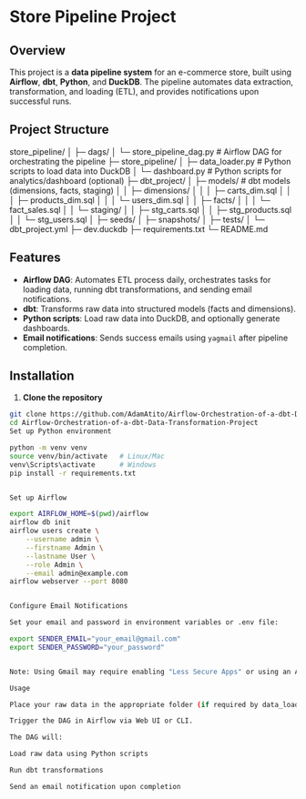 # Store Pipeline Project

## Overview
This project is a **data pipeline system** for an e-commerce store, built using **Airflow**, **dbt**, **Python**, and **DuckDB**. The pipeline automates data extraction, transformation, and loading (ETL), and provides notifications upon successful runs.

## Project Structure
store_pipeline/
│
├─ dags/
│ └─ store_pipeline_dag.py # Airflow DAG for orchestrating the pipeline
├─ store_pipeline/
│ ├─ data_loader.py # Python scripts to load data into DuckDB
│ └─ dashboard.py # Python scripts for analytics/dashboard (optional)
├─ dbt_project/
│ ├─ models/ # dbt models (dimensions, facts, staging)
│ │ ├─ dimensions/
│ │ │ ├─ carts_dim.sql
│ │ │ ├─ products_dim.sql
│ │ │ └─ users_dim.sql
│ │ ├─ facts/
│ │ │ └─ fact_sales.sql
│ │ └─ staging/
│ │ ├─ stg_carts.sql
│ │ ├─ stg_products.sql
│ │ └─ stg_users.sql
│ ├─ seeds/
│ ├─ snapshots/
│ ├─ tests/
│ └─ dbt_project.yml
├─ dev.duckdb
├─ requirements.txt
└─ README.md

## Features
- **Airflow DAG**: Automates ETL process daily, orchestrates tasks for loading data, running dbt transformations, and sending email notifications.  
- **dbt**: Transforms raw data into structured models (facts and dimensions).  
- **Python scripts**: Load raw data into DuckDB, and optionally generate dashboards.  
- **Email notifications**: Sends success emails using `yagmail` after pipeline completion.

## Installation

1. **Clone the repository**
```bash
git clone https://github.com/AdamAtito/Airflow-Orchestration-of-a-dbt-Data-Transformation-Project.git
cd Airflow-Orchestration-of-a-dbt-Data-Transformation-Project
Set up Python environment

python -m venv venv
source venv/bin/activate   # Linux/Mac
venv\Scripts\activate      # Windows
pip install -r requirements.txt


Set up Airflow

export AIRFLOW_HOME=$(pwd)/airflow
airflow db init
airflow users create \
    --username admin \
    --firstname Admin \
    --lastname User \
    --role Admin \
    --email admin@example.com
airflow webserver --port 8080


Configure Email Notifications

Set your email and password in environment variables or .env file:

export SENDER_EMAIL="your_email@gmail.com"
export SENDER_PASSWORD="your_password"


Note: Using Gmail may require enabling "Less Secure Apps" or using an App Password.

Usage

Place your raw data in the appropriate folder (if required by data_loader.py).

Trigger the DAG in Airflow via Web UI or CLI.

The DAG will:

Load raw data using Python scripts

Run dbt transformations

Send an email notification upon completion
